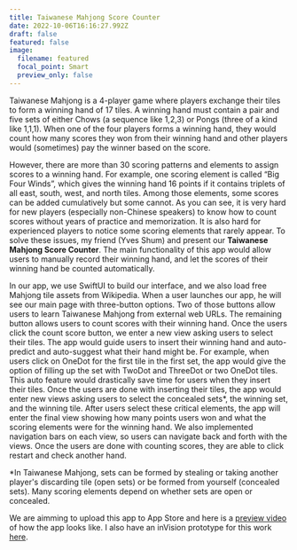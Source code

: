 ```yaml
---
title: Taiwanese Mahjong Score Counter
date: 2022-10-06T16:16:27.992Z
draft: false
featured: false
image:
  filename: featured
  focal_point: Smart
  preview_only: false
---
```

Taiwanese Mahjong is a 4-player game where players exchange their tiles to form a winning hand of 17 tiles. A winning hand must contain a pair and five sets of either Chows (a sequence like 1,2,3) or Pongs (three of a kind like 1,1,1). When one of the four players forms a winning hand, they would count how many scores they won from their winning hand and other players would (sometimes) pay the winner based on the score.

However, there are more than 30 scoring patterns and elements to assign scores to a winning hand. For example, one scoring element is called “Big Four Winds”, which gives the winning hand 16 points if it contains triplets of all east, south, west, and north tiles. Among those elements, some scores can be added cumulatively but some cannot. As you can see, it is very hard for new players (especially non-Chinese speakers) to know how to count scores without years of practice and memorization. It is also hard for experienced players to notice some scoring elements that rarely appear. To solve these issues, my friend (Yves Shum) and present our **Taiwanese Mahjong Score Counter**. The main functionality of this app would allow users to manually record their winning hand, and let the scores of their winning hand be counted automatically.

In our app, we use SwiftUI to build our interface, and we also load free Mahjong tile assets from Wikipedia. When a user launches our app, he will see our main page with three-button options. Two of those buttons allow users to learn Taiwanese Mahjong from external web URLs. The remaining button allows users to count scores with their winning hand. Once the users click the count score button, we enter a new view asking users to select their tiles. The app would guide users to insert their winning hand and auto-predict and auto-suggest what their hand might be. For example, when users click on OneDot for the first tile in the first set, the app would give the option of filling up the set with TwoDot and ThreeDot or two OneDot tiles. This auto feature would drastically save time for users when they insert their tiles. Once the users are done with inserting their tiles, the app would enter new views asking users to select the concealed sets*, the winning set, and the winning tile. After users select these critical elements, the app will enter the final view showing how many points users won and what the scoring elements were for the winning hand. We also implemented navigation bars on each view, so users can navigate back and forth with the views. Once the users are done with counting scores, they are able to click restart and check another hand.

\*In Taiwanese Mahjong, sets can be formed by stealing or taking another player's discarding tile (open sets) or be formed from yourself (concealed sets). Many scoring elements depend on whether sets are open or concealed.

W﻿e are aimming to upload this app to App Store and here is a [preview video](https://youtu.be/3PMM8xGXyas) of how the app looks like. I also have an inVision prototype for this work [here](https://invis.io/EQ123W3TZD3J).